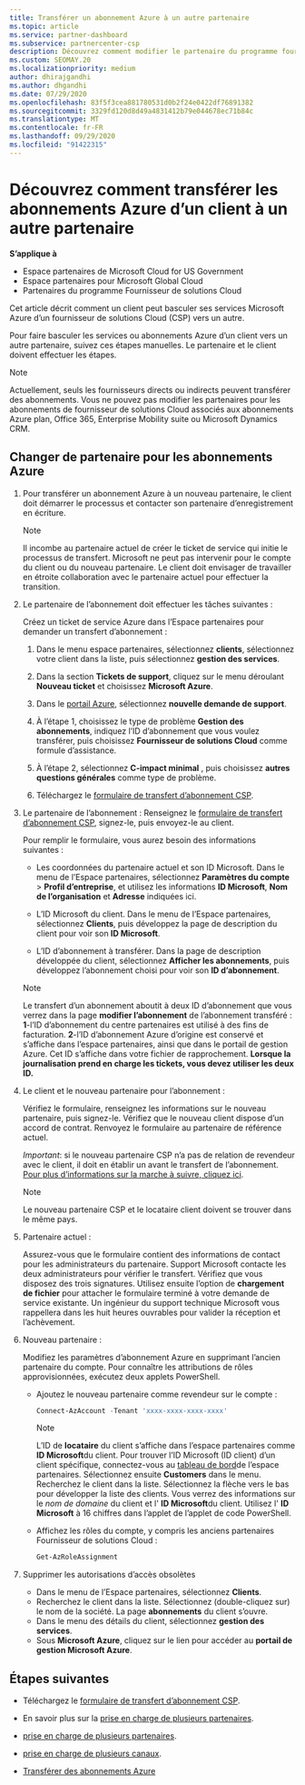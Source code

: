 ```yaml
---
title: Transférer un abonnement Azure à un autre partenaire
ms.topic: article
ms.service: partner-dashboard
ms.subservice: partnercenter-csp
description: Découvrez comment modifier le partenaire du programme fournisseur de solutions Cloud associé aux abonnements Azure d’un client.
ms.custom: SEOMAY.20
ms.localizationpriority: medium
author: dhirajgandhi
ms.author: dhgandhi
ms.date: 07/29/2020
ms.openlocfilehash: 83f5f3cea881780531d0b2f24e0422df76891382
ms.sourcegitcommit: 3329fd120d8d49a4831412b79e044678ec71b84c
ms.translationtype: MT
ms.contentlocale: fr-FR
ms.lasthandoff: 09/29/2020
ms.locfileid: "91422315"
---
```

# <a name="learn-how-to-transfer-a-customers-azure-subscriptions-to-another-partner"></a>Découvrez comment transférer les abonnements Azure d’un client à un autre partenaire

**S’applique à**

- Espace partenaires de Microsoft Cloud for US Government
- Espace partenaires pour Microsoft Global Cloud
- Partenaires du programme Fournisseur de solutions Cloud

Cet article décrit comment un client peut basculer ses services Microsoft Azure d’un fournisseur de solutions Cloud (CSP) vers un autre.

Pour faire basculer les services ou abonnements Azure d’un client vers un autre partenaire, suivez ces étapes manuelles. Le partenaire et le client doivent effectuer les étapes.

>[!Note]  
>Actuellement, seuls les fournisseurs directs ou indirects peuvent transférer des abonnements.
>Vous ne pouvez pas modifier les partenaires pour les abonnements de fournisseur de solutions Cloud associés aux abonnements Azure plan, Office 365, Enterprise Mobility suite ou Microsoft Dynamics CRM.

## <a name="switch-partners-for-azure-subscriptions"></a>Changer de partenaire pour les abonnements Azure

1. Pour transférer un abonnement Azure à un nouveau partenaire, le client doit démarrer le processus et contacter son partenaire d’enregistrement en écriture.

   >[!Note]
   > Il incombe au partenaire actuel de créer le ticket de service qui initie le processus de transfert. Microsoft ne peut pas intervenir pour le compte du client ou du nouveau partenaire. Le client doit envisager de travailler en étroite collaboration avec le partenaire actuel pour effectuer la transition.

2. Le partenaire de l’abonnement doit effectuer les tâches suivantes :

   Créez un ticket de service Azure dans l’Espace partenaires pour demander un transfert d’abonnement&nbsp;:

   1. Dans le menu espace partenaires, sélectionnez **clients**, sélectionnez votre client dans la liste, puis sélectionnez **gestion des services**. 

   2. Dans la section **Tickets de support**, cliquez sur le menu déroulant **Nouveau ticket** et choisissez **Microsoft Azure**.
   
   3. Dans le [portail Azure](https://portal.azure.com), sélectionnez **nouvelle demande de support**.
   
   4. À l’étape&nbsp;1, choisissez le type de problème **Gestion des abonnements**, indiquez l’ID d’abonnement que vous voulez transférer, puis choisissez **Fournisseur de solutions&nbsp;Cloud** comme formule d’assistance.
   
   5. À l’étape 2, sélectionnez **C-impact minimal** , puis choisissez **autres questions générales** comme type de problème.
   
   6. Téléchargez le [formulaire de transfert d’abonnement CSP](https://query.prod.cms.rt.microsoft.com/cms/api/am/binary/RE4ATIA).

3. Le partenaire de l’abonnement : Renseignez le [formulaire de transfert d’abonnement CSP](https://query.prod.cms.rt.microsoft.com/cms/api/am/binary/RE4ATIA), signez-le, puis envoyez-le au client. 

   Pour remplir le formulaire, vous aurez besoin des informations suivantes&nbsp;:

   - Les coordonnées du partenaire actuel et son ID Microsoft. Dans le menu de l’Espace partenaires, sélectionnez **Paramètres du compte** &gt; **Profil d’entreprise**, et utilisez les informations **ID Microsoft**, **Nom de l’organisation** et **Adresse** indiquées ici.

   - L’ID Microsoft du client. Dans le menu de l’Espace partenaires, sélectionnez **Clients**, puis développez la page de description du client pour voir son **ID&nbsp;Microsoft**.

   - L’ID d’abonnement à transférer. Dans la page de description développée du client, sélectionnez **Afficher les abonnements**, puis développez l’abonnement choisi pour voir son **ID d’abonnement**.

   >[!Note]
   >Le transfert d’un abonnement aboutit à deux ID d’abonnement que vous verrez dans la page **modifier l’abonnement** de l’abonnement transféré : **1**-l’ID d’abonnement du centre partenaires est utilisé à des fins de facturation. **2**-l’ID d’abonnement Azure d’origine est conservé et s’affiche dans l’espace partenaires, ainsi que dans le portail de gestion Azure. Cet ID s’affiche dans votre fichier de rapprochement.  **Lorsque la journalisation prend en charge les tickets, vous devez utiliser les deux ID.**

4. Le client et le nouveau partenaire pour l’abonnement :

   Vérifiez le formulaire, renseignez les informations sur le nouveau partenaire, puis signez-le. Vérifiez que le nouveau client dispose d’un accord de contrat. Renvoyez le formulaire au partenaire de référence actuel.

   *Important*: si le nouveau partenaire CSP n’a pas de relation de revendeur avec le client, il doit en établir un avant le transfert de l’abonnement. [Pour plus d’informations sur la marche à suivre, cliquez ici](request-a-relationship-with-a-customer.md).

   >[!Note]
   >Le nouveau partenaire CSP et le locataire client doivent se trouver dans le même pays. 

5. Partenaire actuel :

   Assurez-vous que le formulaire contient des informations de contact pour les administrateurs du partenaire. Support Microsoft contacte les deux administrateurs pour vérifier le transfert. Vérifiez que vous disposez des trois signatures. Utilisez ensuite l’option de **chargement de fichier** pour attacher le formulaire terminé à votre demande de service existante. Un ingénieur du support technique Microsoft vous rappellera dans les huit heures ouvrables pour valider la réception et l’achèvement.

6. Nouveau partenaire :

   Modifiez les paramètres d’abonnement Azure en supprimant l’ancien partenaire du compte. Pour connaître les attributions de rôles approvisionnées, exécutez deux applets PowerShell.

   - Ajoutez le nouveau partenaire comme revendeur sur le compte :

     ```powershell
     Connect-AzAccount -Tenant 'xxxx-xxxx-xxxx-xxxx'
     ```

     >[!NOTE]
     > L’ID de **locataire** du client s’affiche dans l’espace partenaires comme **ID Microsoft**du client. Pour trouver l’ID Microsoft (ID client) d’un client spécifique, connectez-vous au [tableau de bord](https://partner.microsoft.com/dashboard)de l’espace partenaires. Sélectionnez ensuite **Customers** dans le menu. Recherchez le client dans la liste. Sélectionnez la flèche vers le bas pour développer la liste des clients. Vous verrez des informations sur le *nom de domaine* du client et l' **ID Microsoft**du client. Utilisez l' **ID Microsoft** à 16 chiffres dans l’applet de l’applet de code PowerShell.

   - Affichez les rôles du compte, y compris les anciens partenaires Fournisseur de solutions Cloud :

     ```powershell
     Get-AzRoleAssignment
     ```

7. Supprimer les autorisations d’accès obsolètes

   - Dans le menu de l’Espace partenaires, sélectionnez **Clients**.
   - Recherchez le client dans la liste. Sélectionnez (double-cliquez sur) le nom de la société. La page **abonnements** du client s’ouvre.
   - Dans le menu des détails du client, sélectionnez **gestion des services**.
   - Sous **Microsoft&nbsp;Azure**, cliquez sur le lien pour accéder au **portail de gestion Microsoft&nbsp;Azure**.

## <a name="next-steps"></a>Étapes suivantes

- Téléchargez le [formulaire de transfert d’abonnement CSP](https://query.prod.cms.rt.microsoft.com/cms/api/am/binary/RE4ATIA).

- En savoir plus sur la [prise en charge de plusieurs partenaires](multipartner.md).

- [prise en charge de plusieurs partenaires](multipartner.md).
- [prise en charge de plusieurs canaux](multichannel.md).
- [Transférer des abonnements Azure](https://docs.microsoft.com/azure/cost-management-billing/manage/transfer-subscriptions-subscribers-csp)

